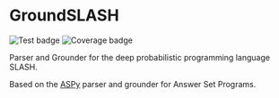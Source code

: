 # GroundSLASH

![Test badge](https://github.com/pdeibert/GroundSLASH/actions/workflows/tests.yaml/badge.svg)
![Coverage badge](https://github.com/pdeibert/GroundSLASH/coverage.svg)

Parser and Grounder for the deep probabilistic programming language SLASH.

Based on the [ASPy](https://github.com/pdeibert/ASPy) parser and grounder for Answer Set Programs.